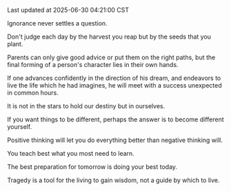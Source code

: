 Last updated at 2025-06-30 04:21:00 CST

Ignorance never settles a question.

Don't judge each day by the harvest you reap but by the seeds that you plant.

Parents can only give good advice or put them on the right paths, but the final forming of a person's character lies in their own hands.

If one advances confidently in the direction of his dream, and endeavors to live the life which he had imagines, he will meet with a success unexpected in common hours.

It is not in the stars to hold our destiny but in ourselves.

If you want things to be different, perhaps the answer is to become different yourself.

Positive thinking will let you do everything better than negative thinking will.

You teach best what you most need to learn.

The best preparation for tomorrow is doing your best today.

Tragedy is a tool for the living to gain wisdom, not a guide by which to live.

